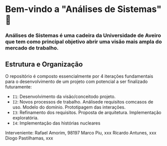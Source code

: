 # Bem-vindo a "Análises de Sistemas" 👋  

### Análises de Sistemas é uma cadeira da Universidade de Aveiro que tem como principal objetivo abrir uma visão mais ampla do mercado de trabalho.

## Estrutura e Organização

O repositório é composto essencialmente por 4 iterações fundamentais para o desenvolvimento de um projeto com potencial a ser finalizado futuramente:

- `I1`: Desenvolvimento da visão/conceitodo projeto. 
- `I2`: Novos processos de trabalho. Análisede requisitos comcasos de uso. Modelo do domínio. Prototipagem das interações.
- `I3`: Refinamento dos requisitos. Proposta de arquitetura. Implementação exploratória.
- `I4`: Implementação das histórias nucleares

Interveniente:
Rafael Amorim, 98197
Marco Piu, xxx
Ricardo Antunes, xxx
Diogo Pastilhamas, xxx

